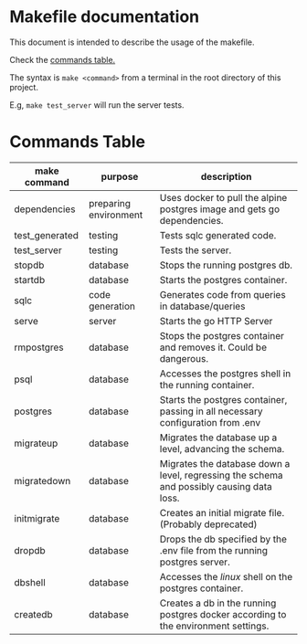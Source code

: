 # Makefile documentation

This document is intended to describe the usage of the makefile.

Check the [commands table.](#commands-table)

The syntax is `make <command>` from a terminal in the root directory of this project.

E.g, `make test_server` will run the server tests.


# Commands Table

| make command   | purpose               | description                                                                               |
|----------------|-----------------------|-------------------------------------------------------------------------------------------|
| dependencies   | preparing environment | Uses docker to pull the alpine postgres image and gets go dependencies.                   |
| test_generated | testing               | Tests sqlc generated code.                                                                |
| test_server    | testing               | Tests the server.                                                                         |
| stopdb         | database              | Stops the running postgres db.                                                            |
| startdb        | database              | Starts the postgres container.                                                            |
| sqlc           | code generation       | Generates code from queries in database/queries                                           |
| serve          | server                | Starts the go HTTP Server                                                                 |
| rmpostgres     | database              | Stops the postgres container and removes it. Could be dangerous.                          |
| psql           | database              | Accesses the postgres shell in the running container.                                     |
| postgres       | database              | Starts the postgres container, passing in all necessary configuration from .env           |
| migrateup      | database              | Migrates the database up a level, advancing the schema.                                   |
| migratedown    | database              | Migrates the database down a level, regressing the schema and possibly causing data loss. |
| initmigrate    | database              | Creates an initial migrate file. (Probably deprecated)                                    |
| dropdb         | database              | Drops the db specified by the .env file from the running postgres server.                 |
| dbshell        | database              | Accesses the _linux_ shell on the postgres container.                                     |
| createdb       | database              | Creates a db in the running postgres docker according to the environment settings.        |